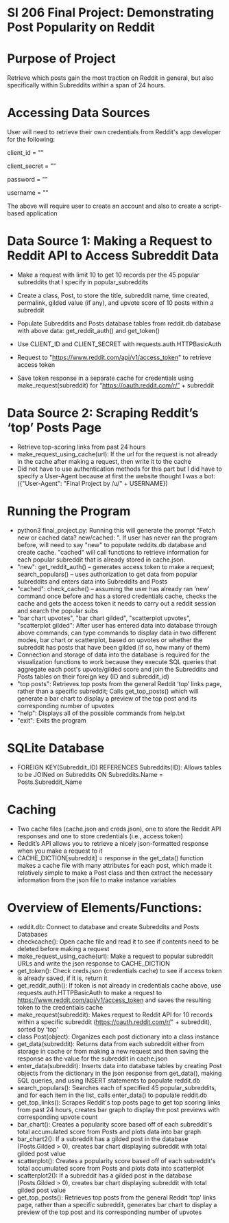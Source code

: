 # SI 206 Final Project: Demonstrating Post Popularity on Reddit

# Purpose of Project
Retrieve which posts gain the most traction on Reddit in general, but also specifically within Subreddits within a span of 24 hours.

# Accessing Data Sources
User will need to retrieve their own credentials from Reddit's app developer for the following:

client_id = ""

client_secret = ""

password = ""

username = ""

The above will require user to create an account and also to create a script-based application 

# Data Source 1: Making a Request to Reddit API to Access Subreddit Data
- Make a request with limit 10 to get 10 records per the 45 popular subreddits that I specify in popular_subreddits

- Create a class, Post, to store the title, subreddit name, time created, permalink, gilded value (if any), and upvote score of 10           posts within a subreddit

- Populate Subreddits and Posts database tables from reddit.db database with above data: get_reddit_auth() and get_token()

- Use CLIENT_ID and CLIENT_SECRET with requests.auth.HTTPBasicAuth

- Request to "https://www.reddit.com/api/v1/access_token" to retrieve access token

- Save token response in a separate cache for credentials using make_request(subreddit) for “https://oauth.reddit.com/r/” + subreddit

# Data Source 2: Scraping Reddit’s ‘top’ Posts Page

- Retrieve top-scoring links from past 24 hours
- make_request_using_cache(url): If the url for the request is not already in the cache after making a request, then write it to the cache
- Did not have to use authentication methods for this part but I did have to specify a User-Agent because at first the website thought I was a bot: ({"User-Agent": "Final Project by /u/" + USERNAME})

# Running the Program
- python3 final_project.py: Running this will generate the prompt "Fetch new or cached data? new/cached: ". If user has never ran the program before, will need to say "new" to populate reddits.db database and create cache. "cached" will call functions to retrieve information for each popular subreddit that is already stored in cache.json.
- "new": get_reddit_auth() – generates access token to make a request; search_populars() – uses authorization to get data from popular subreddits and enters data into Subreddits and Posts
- "cached": check_cache() – assuming the user has already ran ‘new’ command once before and has a stored credentials cache, checks the cache and gets the access token it needs to carry out a reddit session and search the popular subs
- "bar chart upvotes", "bar chart gilded", "scatterplot upvotes", "scatterplot gilded": After user has entered data into database through above commands, can type commands to display data in two different modes, bar chart or scatterplot, based on upvotes or whether the subreddit has posts that have been gilded (if so, how many of them)
- Connection and storage of data into the database is required for the visualization functions to work because they execute                 SQL queries that aggregate each post's upvote/gilded score and join the Subreddits and Posts tables on their foreign key                   (ID and subreddit_id)
- "top posts": Retrieves top posts from the general Reddit ‘top’ links page, rather than a specific subreddit; Calls get_top_posts() which will generate a bar chart to display a preview of the top post and its corresponding number of upvotes
- "help": Displays all of the possible commands from help.txt
- "exit": Exits the program

# SQLite Database
- FOREIGN KEY(Subreddit_ID) REFERENCES Subreddits(ID): Allows tables to be JOINed on Subreddits ON Subreddits.Name = Posts.Subreddit_Name 
              
# Caching
- Two cache files (cache.json and creds.json), one to store the Reddit API responses and one to store credentials (i.e., access token)
- Reddit’s API allows you to retrieve a nicely json-formatted response when you make a request to it
- CACHE_DICTION[subreddit] = response in the get_data() function makes a cache file with many attributes for each post, which made it relatively simple to make a Post class and then extract the necessary information from the json file to make instance variables

# Overview of Elements/Functions:
- reddit.db: Connect to database and create Subreddits and Posts Databases
- checkcache(): Open cache file and read it to see if contents need to be deleted before making a request
- make_request_using_cache(url): Make a request to popular subreddit URLs and write the json response to CACHE_DICTION
- get_token(): Check creds.json (credentials cache) to see if access token is already saved, if it is, return it
- get_reddit_auth(): If token is not already in credentials cache above, use requests.auth.HTTPBasicAuth to make a request to               https://www.reddit.com/api/v1/access_token and saves the resulting token to the credentials cache
- make_request(subreddit): Makes request to Reddit API for 10 records within a specific subreddit (https://oauth.reddit.com/r/" +           subreddit), sorted by ‘top’
- class Post(object): Organizes each post dictionary into a class instance
- get_data(subreddit): Returns data from each subreddit either from storage in cache or from making a new request and then saving           the response as the value for the subreddit in cache.json
- enter_data(subreddit): Inserts data into database tables by creating Post objects from the dictionary in the json response from           get_data(), making SQL queries, and using INSERT statements to populate reddit.db
- search_populars(): Searches each of specified 45 popular_subreddits, and for each item in the list, calls enter_data() to populate         reddit.db
- get_top_links(): Scrapes Reddit's top posts page to get top scoring links from past 24 hours, creates bar graph to display the             post previews with corresponding upvote count
- bar_chart(): Creates a popularity score based off of each subreddit's total accumulated score from Posts and plots data into bar           graph
- bar_chart2(): If a subreddit has a gilded post in the database (Posts.Gilded > 0), creates bar chart displaying subreddit with             total gilded post value
- scatterplot(): Creates a popularity score based off of each subreddit's total accumulated score from Posts and plots data into             scatterplot
- scatterplot2(): If a subreddit has a gilded post in the database (Posts.Gilded > 0), creates bar chart displaying subreddit with           total gilded post value
- get_top_posts(): Retrieves top posts from the general Reddit ‘top’ links page, rather than a specific subreddit, generates bar chart to display a preview of the top post and its corresponding number of upvotes
